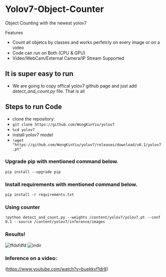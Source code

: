 # Yolov7-Object-Counter
Object Counting with the newest yolov7

Features
* Count all objetcs by classes and works perfetcly on every image or on a video
* Code can run on Both (CPU & GPU)
* Video/WebCam/External Camera/IP Stream Supported

## It is super easy to run
* We are going to copy offical yolov7 github page and just add *detect_and_count.py* file. That is all 

## Steps to run Code
* clone the repository:
* ```git clone https://github.com/WongKinYiu/yolov7 ```
* ```%cd yolov7```
* install yolov7 model
* ``` !wget "https://github.com/WongKinYiu/yolov7/releases/download/v0.1/yolov7.pt" ```

### Upgrade pip with mentioned command below.
``` pip install --upgrade pip ```

### Install requirements with mentioned command below.
 ``` pip install -r requirements.txt ```

### Using counter
 ``` !python detect_and_count.py --weights /content/yolov7/yolov7.pt --conf 0.1 --source /content/yolov7/inference/images ```
 
### Results!

![ffdsfdfd](https://user-images.githubusercontent.com/77502485/187065933-0fe4b372-9c40-47ce-bee8-cae6af97605b.jpg)
![indir](https://user-images.githubusercontent.com/77502485/187065517-1ecff689-534f-4aa5-a1e0-06a03ccd8ec9.jpg)

### Inference on a video:
(https://www.youtube.com/watch?v=buekkvf1dr8)
 

